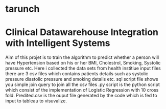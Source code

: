 # tarunch
# Clinical Datawarehouse Integration with Intelligent Systems
Aim of this projet is to train the algorithm to predict whether a person will have Hypertension based on his or her
BMI, Cholestrol, Smoking, Systolic pressure etc.
Here i collected the data sets from health institiue input files there are 3 csv files which contains patients details such as systolic pressure
diastolic pressure and smoking details etc.
sql script file shows you simple join query to join all the csv files
.py script is the python script which consist of the implementation of Logistic Regression with 10 cross fold.
Predited.csv is the ouput file generated by the code which is fed to input to tableau to visuvalize.
